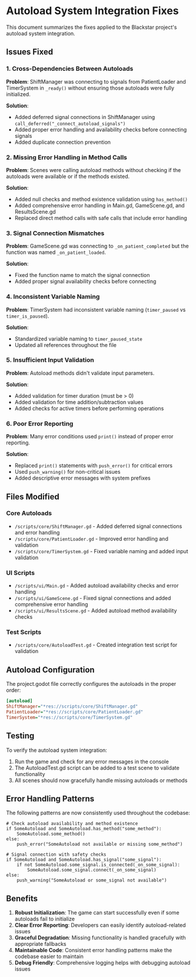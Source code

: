 # Autoload System Integration Fixes

This document summarizes the fixes applied to the Blackstar project's autoload system integration.

## Issues Fixed

### 1. Cross-Dependencies Between Autoloads
**Problem**: ShiftManager was connecting to signals from PatientLoader and TimerSystem in `_ready()` without ensuring those autoloads were fully initialized.

**Solution**: 
- Added deferred signal connections in ShiftManager using `call_deferred("_connect_autoload_signals")`
- Added proper error handling and availability checks before connecting signals
- Added duplicate connection prevention

### 2. Missing Error Handling in Method Calls
**Problem**: Scenes were calling autoload methods without checking if the autoloads were available or if the methods existed.

**Solution**:
- Added null checks and method existence validation using `has_method()`
- Added comprehensive error handling in Main.gd, GameScene.gd, and ResultsScene.gd
- Replaced direct method calls with safe calls that include error handling

### 3. Signal Connection Mismatches
**Problem**: GameScene.gd was connecting to `_on_patient_completed` but the function was named `_on_patient_loaded`.

**Solution**:
- Fixed the function name to match the signal connection
- Added proper signal availability checks before connecting

### 4. Inconsistent Variable Naming
**Problem**: TimerSystem had inconsistent variable naming (`timer_paused` vs `timer_is_paused`).

**Solution**:
- Standardized variable naming to `timer_paused_state`
- Updated all references throughout the file

### 5. Insufficient Input Validation
**Problem**: Autoload methods didn't validate input parameters.

**Solution**:
- Added validation for timer duration (must be > 0)
- Added validation for time addition/subtraction values
- Added checks for active timers before performing operations

### 6. Poor Error Reporting
**Problem**: Many error conditions used `print()` instead of proper error reporting.

**Solution**:
- Replaced `print()` statements with `push_error()` for critical errors
- Used `push_warning()` for non-critical issues
- Added descriptive error messages with system prefixes

## Files Modified

### Core Autoloads
- `/scripts/core/ShiftManager.gd` - Added deferred signal connections and error handling
- `/scripts/core/PatientLoader.gd` - Improved error handling and validation
- `/scripts/core/TimerSystem.gd` - Fixed variable naming and added input validation

### UI Scripts  
- `/scripts/ui/Main.gd` - Added autoload availability checks and error handling
- `/scripts/ui/GameScene.gd` - Fixed signal connections and added comprehensive error handling
- `/scripts/ui/ResultsScene.gd` - Added autoload method availability checks

### Test Scripts
- `/scripts/core/AutoloadTest.gd` - Created integration test script for validation

## Autoload Configuration

The project.godot file correctly configures the autoloads in the proper order:

```ini
[autoload]
ShiftManager="*res://scripts/core/ShiftManager.gd"
PatientLoader="*res://scripts/core/PatientLoader.gd"
TimerSystem="*res://scripts/core/TimerSystem.gd"
```

## Testing

To verify the autoload system integration:

1. Run the game and check for any error messages in the console
2. The AutoloadTest.gd script can be added to a test scene to validate functionality
3. All scenes should now gracefully handle missing autoloads or methods

## Error Handling Patterns

The following patterns are now consistently used throughout the codebase:

```gdscript
# Check autoload availability and method existence
if SomeAutoload and SomeAutoload.has_method("some_method"):
    SomeAutoload.some_method()
else:
    push_error("SomeAutoload not available or missing some_method")

# Signal connection with safety checks
if SomeAutoload and SomeAutoload.has_signal("some_signal"):
    if not SomeAutoload.some_signal.is_connected(_on_some_signal):
        SomeAutoload.some_signal.connect(_on_some_signal)
else:
    push_warning("SomeAutoload or some_signal not available")
```

## Benefits

1. **Robust Initialization**: The game can start successfully even if some autoloads fail to initialize
2. **Clear Error Reporting**: Developers can easily identify autoload-related issues
3. **Graceful Degradation**: Missing functionality is handled gracefully with appropriate fallbacks
4. **Maintainable Code**: Consistent error handling patterns make the codebase easier to maintain
5. **Debug Friendly**: Comprehensive logging helps with debugging autoload issues